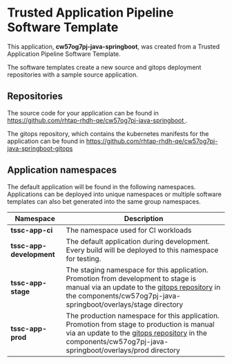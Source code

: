 # Trusted Application Pipeline Software Template

This application, **cw57og7pj-java-springboot**, was created from a Trusted Application Pipeline Software Template.

The software templates create a new source and gitops deployment repositories with a sample source application. 

## Repositories

The source code for your application can be found in [https://github.com/rhtap-rhdh-qe/cw57og7pj-java-springboot ](https://github.com/rhtap-rhdh-qe/cw57og7pj-java-springboot ).
 
The gitops repository, which contains the kubernetes manifests for the application can be found in 
[https://github.com/rhtap-rhdh-qe/cw57og7pj-java-springboot-gitops ](https://github.com/rhtap-rhdh-qe/cw57og7pj-java-springboot-gitops ) 

## Application namespaces 

The default application will be found in the following namespaces. Applications can be deployed into unique namespaces or multiple software templates can also bet generated into the same group namespaces.  

|  Namespace   |  Description   |  
| -------- | -------- |
| **tssc-app-ci** | The namespace used for CI workloads |
| **tssc-app-development** | The default application during development. Every build will be deployed to this namespace for testing. |
| **tssc-app-stage** | The staging namespace for this application. Promotion from development to stage is manual via an update to the [gitops repository](https://github.com/rhtap-rhdh-qe/cw57og7pj-java-springboot-gitops ) in the components/cw57og7pj-java-springboot/overlays/stage directory |
| **tssc-app-prod** | The production namespace for this application. Promotion from stage to production is manual via an update to the [gitops repository](https://github.com/rhtap-rhdh-qe/cw57og7pj-java-springboot-gitops ) in the components/cw57og7pj-java-springboot/overlays/prod directory |